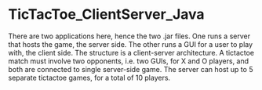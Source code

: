 # TicTacToe_ClientServer_Java

There are two applications here, hence the two .jar files. One runs a server that hosts the game, the server side. The other runs a GUI for a user to play with, the client side. The structure is a client-server architecture.
A tictactoe match must involve two opponents, i.e. two GUIs, 
for X and O players, and both are connected to single server-side game.
The server can host up to 5 separate tictactoe games, for a total of 10 players.
